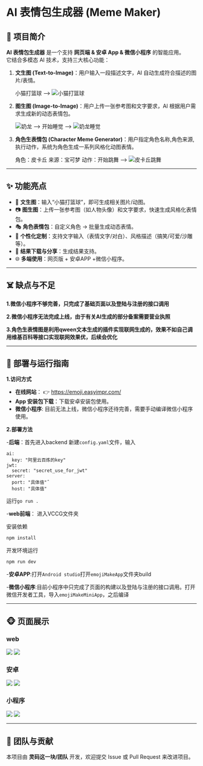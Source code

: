 # AI 表情包生成器 (Meme Maker)

## 📌 项目简介
**AI 表情包生成器** 是一个支持 **网页端 & 安卓 App & 微信小程序** 的智能应用。  
它结合多模态 AI 技术，支持三大核心功能：  

1. **文生图 (Text-to-Image)**：用户输入一段描述文字，AI 自动生成符合描述的图片/表情。

    小猫打篮球 -->  ![小猫打篮球](image/SmP3XJsavK5f8c1daa86632117c9c5fae281c7f9ca76.gif)

2. **图生图 (Image-to-Image)**：用户上传一张参考图和文字要求，AI 根据用户需求生成新的动态表情包。  

    ![奶龙](image/无标题.jpg) --> 开始睡觉 --> ![奶龙睡觉](image/proxy.gif)

3. **角色生表情包 (Character Meme Generator)**：用户指定角色名称,角色来源,执行动作，系统为角色生成一系列风格化动图表情。  
   
   角色：皮卡丘 来源：宝可梦 动作：开始跳舞 --> ![皮卡丘跳舞](image/emoji_1755369456764.gif)

---

## ✨ 功能亮点
- 📝 **文生图**：输入“小猫打篮球”，即可生成相关图片/动图。  
- 📷 **图生图**：上传一张参考图（如人物头像）和文字要求，快速生成风格化表情包。  
- 🎭 **角色表情包**：自定义角色 → 批量生成动态表情。  
- 🎨 **个性化定制**：支持文字输入（表情文字/对白）、风格描述（搞笑/可爱/沙雕等）。  
- 📂 **结果下载与分享**：生成结果支持。  
- 🌐 **多端使用**：网页版 + 安卓APP +微信小程序。  

---

## ☠️ 缺点与不足

**1.微信小程序不够完善，只完成了基础页面以及登陆与注册的接口调用**

**2.微信小程序无法完成上线，由于有关AI生成的部分备案需要营业执照**

**3.角色生表情图是利用qween文本生成的插件实现联网生成的，效果不如自己调用维基百科等接口实现联网效果优，后续会优化**

---

## 🚀 部署与运行指南

**1.访问方式**

- **在线网站**：
   👉 https://emoji.easyimpr.com/
- **App 安装包下载**：下载安卓安装包使用。
- **微信小程序**: 目前无法上线，微信小程序还待完善，需要手动编译微信小程序使用。

**2.部署方法**

-**后端**：首先进入backend 新建`config.yaml`文件，输入
```
ai:
  key: "阿里云百炼的key"
jwt:
  secret: "secret_use_for_jwt"
server:
  port: "具体值"ˆ
  host: "具体值"
```
运行```go run .```

-**web前端**： 进入VCCG文件夹

安装依赖

```bash
npm install
```

开发环境运行

```bash
npm run dev
```
-**安卓APP**:打开`Android studio`打开`emojiMakeApp`文件夹build

-**微信小程序**:目前小程序中只完成了页面的构建以及登陆与注册的接口调用。打开微信开发者工具，导入`emojiMakeMiniApp`，之后编译

---

## 🐵 页面展示

### web
![](image/image.png)
![](image/image%20copy.png)

### 安卓
![](image/3391755662253_.pic.jpg)
![](image/3401755662255_.pic_hd.jpg)

### 小程序
![](image/3411755662297_.pic.jpg)
![](image/3421755662313_.pic.jpg)

---

## 🙌 团队与贡献

本项目由 **灵码这一块/团队** 开发，欢迎提交 Issue 或 Pull Request 来改进项目。